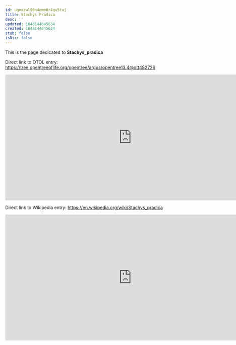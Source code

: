 ```yaml
---
id: uqvazwl90n4emm0r4qu5tuj
title: Stachys Pradica
desc: ''
updated: 1648144045634
created: 1648144045634
stub: false
isDir: false
---
```

This is the page dedicated to **Stachys_pradica**


Direct link to OTOL entry: https://tree.opentreeoflife.org/opentree/argus/opentree13.4@ott482726



<html>
    <body>
    <iframe src="https://tree.opentreeoflife.org/opentree/argus/opentree13.4@ott482726"
    width="800" height="400" frameborder="0" allowfullscreen> </iframe>
    </body>
</html>
    


Direct link to Wikipedia entry: https://en.wikipedia.org/wiki/Stachys_pradica



<html>
    <body>
    <iframe src="https://en.wikipedia.org/wiki/Stachys_pradica"
    width="800" height="400" frameborder="0" allowfullscreen> </iframe>
    </body>
</html>
    
